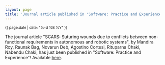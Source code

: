 ```yaml
---
layout: page
title: 'Journal article published in "Software: Practice and Experience"!'
---
```


<small>{{ page.date | date: "%-d %B %Y" }}</small>

The journal article "SCARS: Suturing wounds due to conflicts between non‐functional requirements in autonomous and robotic systems", by Mandira Roy, Raunak Bag, Novarun Deb, Agostino Cortesi, Rituparna Chaki, Nabendu Chaki, has just been published in "Software: Practice and Experience"! Available [here](https://doi.org/10.1002/spe.3297).
